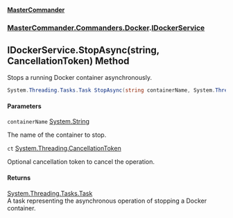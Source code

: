 #### [MasterCommander](MasterCommander.md 'MasterCommander')
### [MasterCommander.Commanders.Docker](MasterCommander.Commanders.Docker.md 'MasterCommander.Commanders.Docker').[IDockerService](IDockerService.md 'MasterCommander.Commanders.Docker.IDockerService')

## IDockerService.StopAsync(string, CancellationToken) Method

Stops a running Docker container asynchronously.

```csharp
System.Threading.Tasks.Task StopAsync(string containerName, System.Threading.CancellationToken ct=default(System.Threading.CancellationToken));
```
#### Parameters

<a name='MasterCommander.Commanders.Docker.IDockerService.StopAsync(string,System.Threading.CancellationToken).containerName'></a>

`containerName` [System.String](https://docs.microsoft.com/en-us/dotnet/api/System.String 'System.String')

The name of the container to stop.

<a name='MasterCommander.Commanders.Docker.IDockerService.StopAsync(string,System.Threading.CancellationToken).ct'></a>

`ct` [System.Threading.CancellationToken](https://docs.microsoft.com/en-us/dotnet/api/System.Threading.CancellationToken 'System.Threading.CancellationToken')

Optional cancellation token to cancel the operation.

#### Returns
[System.Threading.Tasks.Task](https://docs.microsoft.com/en-us/dotnet/api/System.Threading.Tasks.Task 'System.Threading.Tasks.Task')  
A task representing the asynchronous operation of stopping a Docker container.